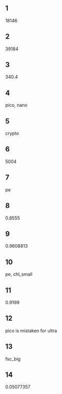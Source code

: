 ## 1

18146

## 2

39184

## 3

340.4

## 4

pico, nano

## 5

crypto

## 6

5004

## 7

pe

## 8

0.8555

## 9

0.9608813

## 10

pe, chl_small

## 11

0.9199

## 12

pico is mistaken for ultra

## 13

fsc_big

## 14

0.05077357
